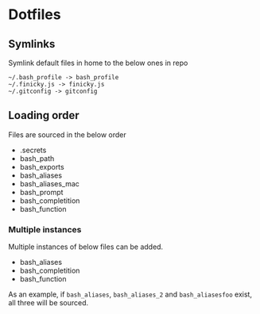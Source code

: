 # Dotfiles

## Symlinks

Symlink default files in home to the below ones in repo

```
~/.bash_profile -> bash_profile
~/.finicky.js -> finicky.js
~/.gitconfig -> gitconfig
```

## Loading order

Files are sourced in the below order

* .secrets
* bash_path
* bash_exports
* bash_aliases
* bash_aliases_mac
* bash_prompt
* bash_completition
* bash_function

### Multiple instances

Multiple instances of below files can be added. 

* bash_aliases
* bash_completition
* bash_function

As an example, if `bash_aliases`, `bash_aliases_2` and `bash_aliasesfoo` exist, all three will be sourced.
